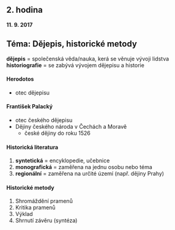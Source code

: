 ## 2. hodina
**11. 9. 2017**

## Téma: Dějepis, historické metody

**dějepis** = společenská věda/nauka, kerá se věnuje vývoji lidstva
**historiografie** = se zabývá vývojem dějepisu a historie

#### Herodotos
- otec dějepisu

#### František Palacký
- otec českého dějepisu
- Dějiny českého národa v Čechách a Moravě
    - české dějiny do roku 1526 
#### Historická literatura
1) **syntetická** = encyklopedie, učebnice
2) **monografická** = zaměřena na jednu osobu nebo téma
3) **regionální** = zaměřena na určité území (např. dějiny Prahy)

#### Historické metody
1) Shromáždění pramenů
2) Kritika pramenů
3) Výklad
4) Shrnutí závěru (syntéza)